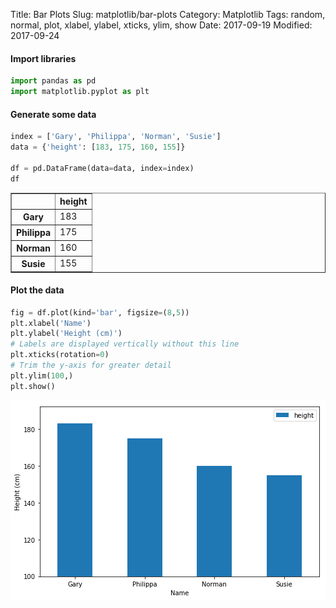 Title: Bar Plots
Slug: matplotlib/bar-plots
Category: Matplotlib
Tags: random, normal, plot, xlabel, ylabel, xticks, ylim, show
Date: 2017-09-19
Modified: 2017-09-24

#### Import libraries


```python
import pandas as pd
import matplotlib.pyplot as plt
```

#### Generate some data


```python
index = ['Gary', 'Philippa', 'Norman', 'Susie']
data = {'height': [183, 175, 160, 155]}

df = pd.DataFrame(data=data, index=index)
df
```




<div>
<style>
    .dataframe thead tr:only-child th {
        text-align: right;
    }

    .dataframe thead th {
        text-align: left;
    }

    .dataframe tbody tr th {
        vertical-align: top;
    }
</style>
<table border="1" class="dataframe">
  <thead>
    <tr style="text-align: right;">
      <th></th>
      <th>height</th>
    </tr>
  </thead>
  <tbody>
    <tr>
      <th>Gary</th>
      <td>183</td>
    </tr>
    <tr>
      <th>Philippa</th>
      <td>175</td>
    </tr>
    <tr>
      <th>Norman</th>
      <td>160</td>
    </tr>
    <tr>
      <th>Susie</th>
      <td>155</td>
    </tr>
  </tbody>
</table>
</div>



#### Plot the data


```python
fig = df.plot(kind='bar', figsize=(8,5))
plt.xlabel('Name')
plt.ylabel('Height (cm)')
# Labels are displayed vertically without this line
plt.xticks(rotation=0)
# Trim the y-axis for greater detail
plt.ylim(100,)
plt.show()
```


![png](bar-plots_files/bar-plots_6_0.png)

